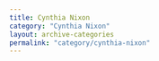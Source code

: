 ```yaml
---
title: Cynthia Nixon
category: "Cynthia Nixon"
layout: archive-categories
permalink: "category/cynthia-nixon"
---
```

